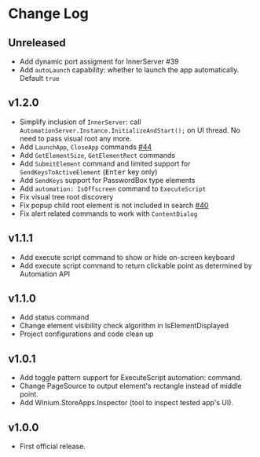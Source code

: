 # Change Log

## Unreleased

- Add dynamic port assigment for InnerServer #39 
- Add `autoLaunch` capability: whether to launch the app automatically. Default `true`


## v1.2.0

- Simplify inclusion of `InnerServer`: call `AutomationServer.Instance.InitializeAndStart();` on UI thread. No need to pass visual root any more.
- Add `LaunchApp`, `CloseApp` commands [#44](https://github.com/2gis/Winium.StoreApps/issues/44)
- Add `GetElementSize`, `GetElementRect` commands
- Add `SubmitElement` command and limited support for `SendKeysToActiveElement` (<kbd>Enter</kbd> key only)
- Add `SendKeys` support for PasswordBox type elements
- Add `automation: IsOffscreen` command to `ExecuteScript`
- Fix visual tree root discovery
- Fix popup child root element is not included in search [#40](https://github.com/2gis/Winium.StoreApps/issues/40)
- Fix alert related commands to work with `ContentDialog`


## v1.1.1

- Add execute script command to show or hide on-screen keyboard
- Add execute script command to return clickable point as determined by Automation API


## v1.1.0

- Add status command
- Change element visibility check algorithm in IsElementDisplayed
- Project configurations and code clean up


## v1.0.1

- Add toggle pattern support for ExecuteScript automation: command.
- Change PageSource to output element's rectangle instead of middle point.
- Add Winium.StoreApps.Inspector (tool to inspect tested app's UI).


## v1.0.0

- First official release.

